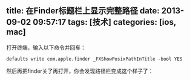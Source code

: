 title:  在Finder标题栏上显示完整路径
date: 2013-09-02 09:57:17
tags: [技术]
categories: [ios, mac]
---
打开终端，输入以下命令并回车：

	defaults write com.apple.finder _FXShowPosixPathInTitle -bool YES

然后再把finder关了再打开，你会发现路径栏变成这个样子了：
